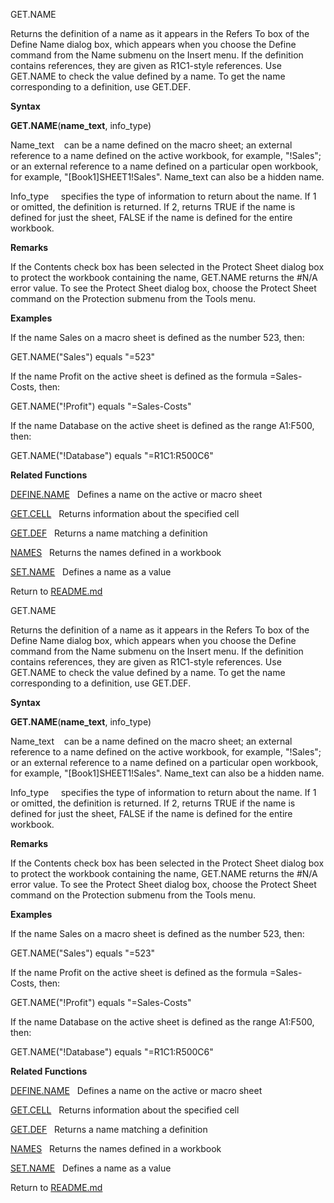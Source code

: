 GET.NAME

Returns the definition of a name as it appears in the Refers To box of
the Define Name dialog box, which appears when you choose the Define
command from the Name submenu on the Insert menu. If the definition
contains references, they are given as R1C1-style references. Use
GET.NAME to check the value defined by a name. To get the name
corresponding to a definition, use GET.DEF.

**Syntax**

**GET.NAME**(**name\_text**, info\_type)

Name\_text    can be a name defined on the macro sheet; an external
reference to a name defined on the active workbook, for example,
"\!Sales"; or an external reference to a name defined on a particular
open workbook, for example, "\[Book1\]SHEET1\!Sales". Name\_text can
also be a hidden name.

Info\_type     specifies the type of information to return about the
name. If 1 or omitted, the definition is returned. If 2, returns TRUE if
the name is defined for just the sheet, FALSE if the name is defined for
the entire workbook.

**Remarks**

If the Contents check box has been selected in the Protect Sheet dialog
box to protect the workbook containing the name, GET.NAME returns the
\#N/A error value. To see the Protect Sheet dialog box, choose the
Protect Sheet command on the Protection submenu from the Tools menu.

**Examples**

If the name Sales on a macro sheet is defined as the number 523, then:

GET.NAME("Sales") equals "=523"

If the name Profit on the active sheet is defined as the formula
=Sales-Costs, then:

GET.NAME("\!Profit") equals "=Sales-Costs"

If the name Database on the active sheet is defined as the range
A1:F500, then:

GET.NAME("\!Database") equals "=R1C1:R500C6"

**Related Functions**

[DEFINE.NAME](DEFINE.NAME.md)   Defines a name on the active or macro sheet

[GET.CELL](GET.CELL.md)   Returns information about the specified cell

[GET.DEF](GET.DEF.md)   Returns a name matching a definition

[NAMES](NAMES.md)   Returns the names defined in a workbook

[SET.NAME](SET.NAME.md)   Defines a name as a value



Return to [README.md](README.md)

GET.NAME

Returns the definition of a name as it appears in the Refers To box of
the Define Name dialog box, which appears when you choose the Define
command from the Name submenu on the Insert menu. If the definition
contains references, they are given as R1C1-style references. Use
GET.NAME to check the value defined by a name. To get the name
corresponding to a definition, use GET.DEF.

**Syntax**

**GET.NAME**(**name\_text**, info\_type)

Name\_text    can be a name defined on the macro sheet; an external
reference to a name defined on the active workbook, for example,
"\!Sales"; or an external reference to a name defined on a particular
open workbook, for example, "\[Book1\]SHEET1\!Sales". Name\_text can
also be a hidden name.

Info\_type     specifies the type of information to return about the
name. If 1 or omitted, the definition is returned. If 2, returns TRUE if
the name is defined for just the sheet, FALSE if the name is defined for
the entire workbook.

**Remarks**

If the Contents check box has been selected in the Protect Sheet dialog
box to protect the workbook containing the name, GET.NAME returns the
\#N/A error value. To see the Protect Sheet dialog box, choose the
Protect Sheet command on the Protection submenu from the Tools menu.

**Examples**

If the name Sales on a macro sheet is defined as the number 523, then:

GET.NAME("Sales") equals "=523"

If the name Profit on the active sheet is defined as the formula
=Sales-Costs, then:

GET.NAME("\!Profit") equals "=Sales-Costs"

If the name Database on the active sheet is defined as the range
A1:F500, then:

GET.NAME("\!Database") equals "=R1C1:R500C6"

**Related Functions**

[DEFINE.NAME](DEFINE.NAME.md)   Defines a name on the active or macro sheet

[GET.CELL](GET.CELL.md)   Returns information about the specified cell

[GET.DEF](GET.DEF.md)   Returns a name matching a definition

[NAMES](NAMES.md)   Returns the names defined in a workbook

[SET.NAME](SET.NAME.md)   Defines a name as a value



Return to [README.md](README.md)

